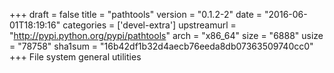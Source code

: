 +++
draft = false
title = "pathtools"
version = "0.1.2-2"
date = "2016-06-01T18:19:16"
categories = ['devel-extra']
upstreamurl = "http://pypi.python.org/pypi/pathtools"
arch = "x86_64"
size = "6888"
usize = "78758"
sha1sum = "16b42df1b32d4aecb76eeda8db07363509740cc0"
+++
File system general utilities